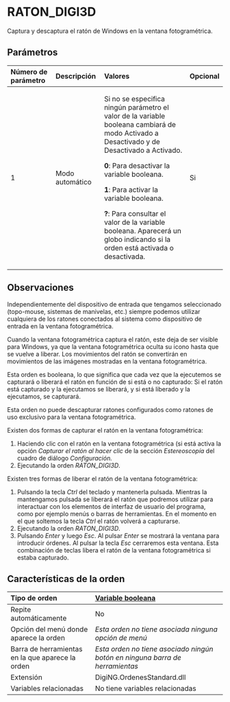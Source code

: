# RATON\_DIGI3D

Captura y descaptura el ratón de Windows en la ventana fotogramétrica.

## Parámetros

<table>
  <thead>
    <tr>
      <th style="text-align:left">N&#xFA;mero de par&#xE1;metro</th>
      <th style="text-align:left">Descripci&#xF3;n</th>
      <th style="text-align:left">Valores</th>
      <th style="text-align:left">Opcional</th>
    </tr>
  </thead>
  <tbody>
    <tr>
      <td style="text-align:left">1</td>
      <td style="text-align:left">Modo autom&#xE1;tico</td>
      <td style="text-align:left">
        <p>Si no se especifica ning&#xFA;n par&#xE1;metro el valor de la variable
          booleana cambiar&#xE1; de modo Activado a Desactivado y de Desactivado
          a Activado.</p>
        <p><b>0</b>: Para desactivar la variable booleana.</p>
        <p><b>1</b>: Para activar la variable booleana.</p>
        <p><b>?</b>: Para consultar el valor de la variable booleana. Aparecer&#xE1;
          un globo indicando si la orden est&#xE1; activada o desactivada.</p>
      </td>
      <td style="text-align:left">Si</td>
    </tr>
  </tbody>
</table>

## Observaciones

Independientemente del dispositivo de entrada que tengamos seleccionado \(topo-mouse, sistemas de manivelas, etc.) siempre podemos utilizar cualquiera de los ratones conectados al sistema como dispositivo de entrada en la ventana fotogramétrica.

Cuando la ventana fotogramétrica captura el ratón, este deja de ser visible para Windows, ya que la ventana fotogramétrica oculta su icono hasta que se vuelve a liberar. Los movimientos del ratón se convertirán en movimientos de las imágenes mostradas en la ventana fotogramétrica.

Esta orden es booleana, lo que significa que cada vez que la ejecutemos se capturará o liberará el ratón en función de si está o no capturado: Si el ratón está capturado y la ejecutamos se liberará, y si está liberado y la ejecutamos, se capturará.

Esta orden no puede descapturar ratones configurados como ratones de uso exclusivo para la ventana fotogramétrica.

Existen dos formas de capturar el ratón en la ventana fotogramétrica:

1. Haciendo clic con el ratón en la ventana fotogramétrica \(si está activa la opción _Capturar el ratón al hacer clic_ de la sección _Estereoscopía_ del cuadro de diálogo _Configuración._
2. Ejecutando la orden _RATON\_DIGI3D_.

Existen tres formas de liberar el ratón de la ventana fotogramétrica:

1. Pulsando la tecla _Ctrl_ del teclado y mantenerla pulsada. Mientras la mantengamos pulsada se liberará el ratón que podremos utilizar para interactuar con los elementos de interfaz de usuario del programa, como por ejemplo menús o barras de herramientas. En el momento en el que soltemos la tecla _Ctrl_ el ratón volverá a capturarse.
2. Ejecutando la orden _RATON\_DIGI3D_.
3. Pulsando _Enter_ y luego _Esc_. Al pulsar _Enter_ se mostrará la ventana para introducir órdenes. Al pulsar la tecla _Esc_ cerraremos esta ventana. Esta combinación de teclas libera el ratón de la ventana fotogramétrica si estaba capturado.

## Características de la orden

| Tipo de orden | [Variable booleana]() |
| :--- | :--- |
| Repite automáticamente | No |
| Opción del menú donde aparece la orden | _Esta orden no tiene asociada ninguna opción de menú_ |
| Barra de herramientas en la que aparece la orden | _Esta orden no tiene asociado ningún botón en ninguna barra de herramientas_ |
| Extensión | DigiNG.OrdenesStandard.dll |
| Variables relacionadas | No tiene variables relacionadas |



